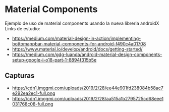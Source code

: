 # Material Components 
Ejemplo de uso de material components usando la nueva libreria androidX 
Links de estudio:
* https://medium.com/material-design-in-action/implementing-bottomappbar-material-components-for-android-f490c4a01708
* https://www.material.io/develop/android/docs/getting-started/
* https://medium.com/gdg-luanda/android-material-design-components-setup-google-i-o18-part-1-8894f315b5e

## Capturas
* https://cdn1.imggmi.com/uploads/2019/2/28/ee44e901fd238084b58ac7e292ea2ec1-full.png
* https://cdn1.imggmi.com/uploads/2019/2/28/aa515a1b2795725cd68eee1031768c08-full.png
